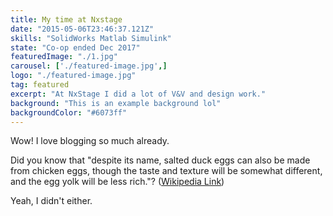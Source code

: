 ```yaml
---
title: My time at Nxstage
date: "2015-05-06T23:46:37.121Z"
skills: "SolidWorks Matlab Simulink"
state: "Co-op ended Dec 2017"
featuredImage: "./1.jpg"
carousel: ['./featured-image.jpg',]
logo: "./featured-image.jpg"
tag: featured
excerpt: "At NxStage I did a lot of V&V and design work."
background: "This is an example background lol"
backgroundColor: "#6073ff"
---
```


Wow! I love blogging so much already.

Did you know that "despite its name, salted duck eggs can also be made from
chicken eggs, though the taste and texture will be somewhat different, and the
egg yolk will be less rich."?
([Wikipedia Link](http://en.wikipedia.org/wiki/Salted_duck_egg))

Yeah, I didn't either.
